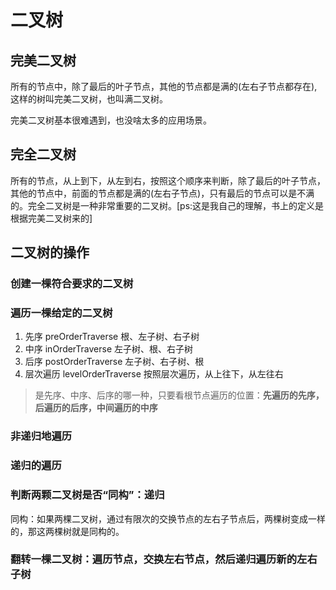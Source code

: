 # 二叉树

## 完美二叉树

所有的节点中，除了最后的叶子节点，其他的节点都是满的(左右子节点都存在),这样的树叫完美二叉树，也叫满二叉树。

完美二叉树基本很难遇到，也没啥太多的应用场景。

## 完全二叉树

所有的节点，从上到下，从左到右，按照这个顺序来判断，除了最后的叶子节点，其他的节点中，前面的节点都是满的(左右子节点)，只有最后的节点可以是不满的。完全二叉树是一种非常重要的二叉树。[ps:这是我自己的理解，书上的定义是根据完美二叉树来的]

## 二叉树的操作

### 创建一棵符合要求的二叉树

### 遍历一棵给定的二叉树

1. 先序 preOrderTraverse 根、左子树、右子树
2. 中序 inOrderTraverse 左子树、根、右子树
3. 后序 postOrderTraverse 左子树、右子树、根
4. 层次遍历 levelOrderTraverse 按照层次遍历，从上往下，从左往右

> 是先序、中序、后序的哪一种，只要看根节点遍历的位置：**先遍历的先序，后遍历的后序，中间遍历的中序**

### 非递归地遍历

### 递归的遍历

### 判断两颗二叉树是否“同构”：**递归**

同构：如果两棵二叉树，通过有限次的交换节点的左右子节点后，两棵树变成一样的，那这两棵树就是同构的。

### 翻转一棵二叉树：遍历节点，交换左右节点，然后递归遍历新的左右子树
